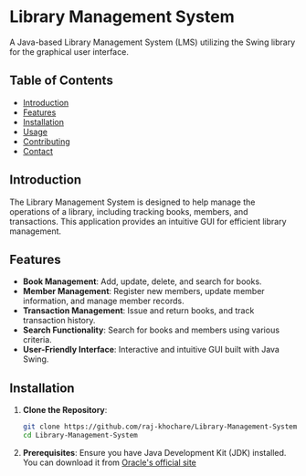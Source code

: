 # Library Management System

A Java-based Library Management System (LMS) utilizing the Swing library for the graphical user interface.

## Table of Contents

- [Introduction](#introduction)
- [Features](#features)
- [Installation](#installation)
- [Usage](#usage)
- [Contributing](#contributing)
- [Contact](#contact)

## Introduction

The Library Management System is designed to help manage the operations of a library, including tracking books, members, and transactions. This application provides an intuitive GUI for efficient library management.

## Features

- **Book Management**: Add, update, delete, and search for books.
- **Member Management**: Register new members, update member information, and manage member records.
- **Transaction Management**: Issue and return books, and track transaction history.
- **Search Functionality**: Search for books and members using various criteria.
- **User-Friendly Interface**: Interactive and intuitive GUI built with Java Swing.

## Installation

1. **Clone the Repository**:
   ```bash
   git clone https://github.com/raj-khochare/Library-Management-System.git
   cd Library-Management-System
2. **Prerequisites**:
   Ensure you have Java Development Kit (JDK) installed. You can download it from  <a href = "https://www.oracle.com/java/technologies/downloads/#java11?er=221886">Oracle's official site</a>

